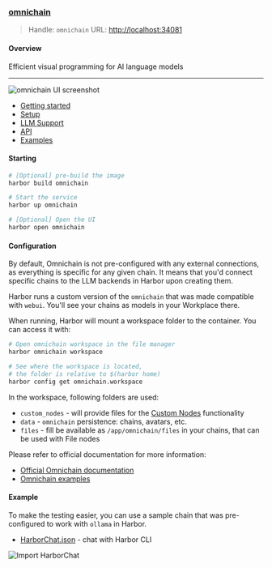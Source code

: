 ### [omnichain](https://github.com/zenoverflow/omnichain/tree/main)

> Handle: `omnichain`
> URL: [http://localhost:34081](http://localhost:34081)

#### Overview

Efficient visual programming for AI language models

---

![omnichain UI screenshot](./omnichain.png)
- [Getting started](https://omnichain.zenoverflow.com)
- [Setup](https://omnichain.zenoverflow.com/docs/setup)
- [LLM Support](https://omnichain.zenoverflow.com/docs/llm-backends)
- [API](https://omnichain.zenoverflow.com/docs/chains-api)
- [Examples](https://omnichain.zenoverflow.com/examples/basic-chatbot)

#### Starting

```bash
# [Optional] pre-build the image
harbor build omnichain

# Start the service
harbor up omnichain

# [Optional] Open the UI
harbor open omnichain
```

#### Configuration

By default, Omnichain is not pre-configured with any external connections, as everything is specific for any given chain. It means that you'd connect specific chains to the LLM backends in Harbor upon creating them.

Harbor runs a custom version of the `omnichain` that was made compatible with `webui`. You'll see your chains as models in your Workplace there.

When running, Harbor will mount a workspace folder to the container. You can access it with:

```bash
# Open omnichain workspace in the file manager
harbor omnichain workspace

# See where the workspace is located,
# the folder is relative to $(harbor home)
harbor config get omnichain.workspace
```

In the workspace, following folders are used:
- `custom_nodes` - will provide files for the [Custom Nodes](https://omnichain.zenoverflow.com/docs/custom-nodes) functionality
- `data` - `omnichain` persistence: chains, avatars, etc.
- `files` - fill be available as `/app/omnichain/files` in your chains, that can be used with File nodes

Please refer to official documentation for more information:
- [Official Omnichain documentation](https://omnichain.zenoverflow.com/docs/setup)
- [Omnichain examples](https://omnichain.zenoverflow.com/examples/basic-chatbot)

#### Example

To make the testing easier, you can use a sample chain that was pre-configured to work with `ollama` in Harbor.

- [HarborChat.json](https://github.com/av/harbor/blob/main/omnichain/examples/HarborChat.json) - chat with Harbor CLI

![Import HarborChat](./omnichain-import.png)
